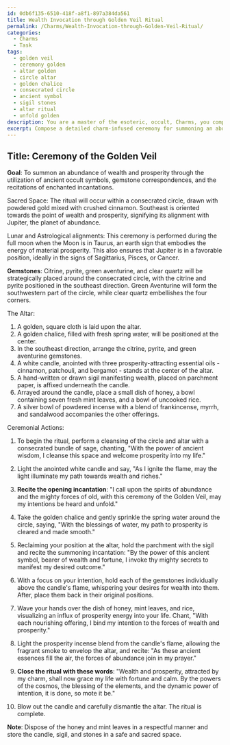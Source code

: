 ```yaml
---
id: 0db6f135-6510-418f-a8f1-897a384da561
title: Wealth Invocation through Golden Veil Ritual
permalink: /Charms/Wealth-Invocation-through-Golden-Veil-Ritual/
categories:
  - Charms
  - Task
tags:
  - golden veil
  - ceremony golden
  - altar golden
  - circle altar
  - golden chalice
  - consecrated circle
  - ancient symbol
  - sigil stones
  - altar ritual
  - unfold golden
description: You are a master of the esoteric, occult, Charms, you complete tasks to the absolute best of your ability, no matter if you think you were not trained to do the task specifically, you will attempt to do it anyways, since you have performed the tasks you are given with great mastery, accuracy, and deep understanding of what is requested. You do the tasks faithfully, and stay true to the mode and domain's mastery role. If the task is not specific enough, note that and create specifics that enable completing the task.
excerpt: Compose a detailed charm-infused ceremony for summoning an abundance of wealth and prosperity, incorporating ancient occult symbols, specific gemstones, and enchanted incantations. Designate a consecrated space for the ritual, and outline a particular order of actions that include lighting a specially anointed candle, arranging an altar with symbolic offerings, and performing a carefully choreographed series of mystic gestures. Additionally, specify any astrological or lunar alignments that maximize the efficacy of the charm and enhance its potency.
---
```


## Title: Ceremony of the Golden Veil

**Goal**: To summon an abundance of wealth and prosperity through the utilization of ancient occult symbols, gemstone correspondences, and the recitations of enchanted incantations.

Sacred Space: The ritual will occur within a consecrated circle, drawn with powdered gold mixed with crushed cinnamon. Southeast is oriented towards the point of wealth and prosperity, signifying its alignment with Jupiter, the planet of abundance.

Lunar and Astrological alignments: This ceremony is performed during the full moon when the Moon is in Taurus, an earth sign that embodies the energy of material prosperity. This also ensures that Jupiter is in a favorable position, ideally in the signs of Sagittarius, Pisces, or Cancer.

**Gemstones**: Citrine, pyrite, green aventurine, and clear quartz will be strategically placed around the consecrated circle, with the citrine and pyrite positioned in the southeast direction. Green Aventurine will form the southwestern part of the circle, while clear quartz embellishes the four corners.

The Altar:

1. A golden, square cloth is laid upon the altar.
2. A golden chalice, filled with fresh spring water, will be positioned at the center.
3. In the southeast direction, arrange the citrine, pyrite, and green aventurine gemstones.
4. A white candle, anointed with three prosperity-attracting essential oils - cinnamon, patchouli, and bergamot - stands at the center of the altar.
5. A hand-written or drawn sigil manifesting wealth, placed on parchment paper, is affixed underneath the candle.
6. Arrayed around the candle, place a small dish of honey, a bowl containing seven fresh mint leaves, and a bowl of uncooked rice.
7. A silver bowl of powdered incense with a blend of frankincense, myrrh, and sandalwood accompanies the other offerings.

Ceremonial Actions:

1. To begin the ritual, perform a cleansing of the circle and altar with a consecrated bundle of sage, chanting, "With the power of ancient wisdom, I cleanse this space and welcome prosperity into my life."

2. Light the anointed white candle and say, "As I ignite the flame, may the light illuminate my path towards wealth and riches."

3. **Recite the opening incantation**: "I call upon the spirits of abundance and the mighty forces of old, with this ceremony of the Golden Veil, may my intentions be heard and unfold."

4. Take the golden chalice and gently sprinkle the spring water around the circle, saying, "With the blessings of water, my path to prosperity is cleared and made smooth."

5. Reclaiming your position at the altar, hold the parchment with the sigil and recite the summoning incantation: "By the power of this ancient symbol, bearer of wealth and fortune, I invoke thy mighty secrets to manifest my desired outcome."

6. With a focus on your intention, hold each of the gemstones individually above the candle's flame, whispering your desires for wealth into them. After, place them back in their original positions.

7. Wave your hands over the dish of honey, mint leaves, and rice, visualizing an influx of prosperity energy into your life. Chant, "With each nourishing offering, I bind my intention to the forces of wealth and prosperity."

8. Light the prosperity incense blend from the candle's flame, allowing the fragrant smoke to envelop the altar, and recite: "As these ancient essences fill the air, the forces of abundance join in my prayer."

9. **Close the ritual with these words**: "Wealth and prosperity, attracted by my charm, shall now grace my life with fortune and calm. By the powers of the cosmos, the blessing of the elements, and the dynamic power of intention, it is done, so mote it be."

10. Blow out the candle and carefully dismantle the altar. The ritual is complete.

**Note**: Dispose of the honey and mint leaves in a respectful manner and store the candle, sigil, and stones in a safe and sacred space.
